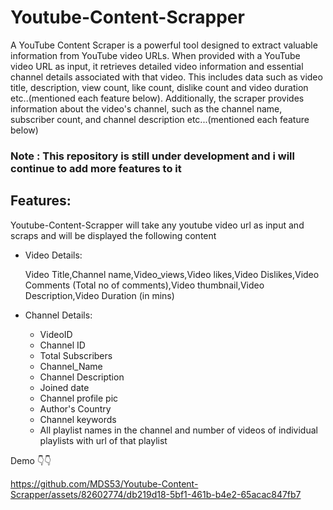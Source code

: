 # Youtube-Content-Scrapper
A YouTube Content Scraper is a powerful tool designed to extract valuable information from YouTube video URLs. When provided with a YouTube video URL as input, it retrieves detailed video information and essential channel details associated with that video. This includes data such as video title, description, view count, like count, dislike count and video duration etc..(mentioned each feature below). Additionally, the scraper provides information about the video's channel, such as the channel name, subscriber count, and channel description etc...(mentioned each feature below)

### Note : This repository is still under development and i will continue to add more features to it

## Features:

Youtube-Content-Scrapper will take any youtube video url as input and scraps and will be displayed the following content
- Video Details:

   Video Title,Channel name,Video_views,Video likes,Video Dislikes,Video Comments (Total no of comments),Video thumbnail,Video Description,Video Duration (in mins)
    
- Channel Details:

  - VideoID
  - Channel ID
  - Total Subscribers
  - Channel_Name
  - Channel Description
  - Joined date
  - Channel profile pic
  - Author's Country 
  - Channel keywords
  - All playlist names in the channel and  number of videos of individual playlists with url of that playlist

Demo 👇👇

https://github.com/MDS53/Youtube-Content-Scrapper/assets/82602774/db219d18-5bf1-461b-b4e2-65acac847fb7

